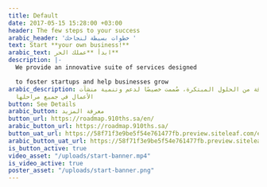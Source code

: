 ```yaml
---
title: Default
date: 2017-05-15 15:28:00 +03:00
header: The few steps to your success
arabic_header: 'خطوات بسيطة لنجاحك '
text: Start **your own business!**
arabic_text: ابدأ **عملك الحر**
description: |-
  We provide an innovative suite of services designed

  to foster startups and help businesses grow
arabic_description: نُوفّر باقة من الحلول المبتكرة، صُممت خصيصًا لدعم وتنمية منشآت
  الأعمال في جميع مراحلها
button: See Details
arabic_button: معرفة المزيد
button_url: https://roadmap.910ths.sa/en/
arabic_button_url: https://roadmap.910ths.sa/
button_uat_url: https://58f71f3e9be5f54e761477fb.preview.siteleaf.com/en
arabic_button_uat_url: https://58f71f3e9be5f54e761477fb.preview.siteleaf.com/
is_button_active: true
video_asset: "/uploads/start-banner.mp4"
is_video_active: true
poster_asset: "/uploads/start-banner.png"
---
```


